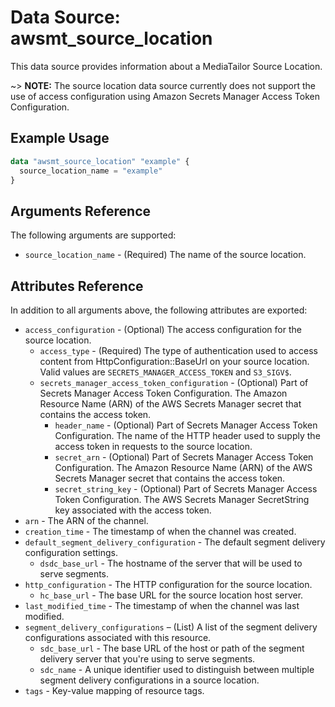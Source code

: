 # Data Source: awsmt_source_location

This data source provides information about a MediaTailor Source Location.

~> **NOTE:** The source location data source currently does not support the use of access configuration using Amazon Secrets Manager Access Token Configuration.

## Example Usage

```terraform
data "awsmt_source_location" "example" {
  source_location_name = "example"
}
```

## Arguments Reference

The following arguments are supported:

- `source_location_name` - (Required) The name of the source location.

## Attributes Reference

In addition to all arguments above, the following attributes are exported:

- `access_configuration` - (Optional) The access configuration for the source location.
  - `access_type` - (Required) The type of authentication used to access content from HttpConfiguration::BaseUrl on your source location. Valid values are `SECRETS_MANAGER_ACCESS_TOKEN` and `S3_SIGV$`.
  - `secrets_manager_access_token_configuration` - (Optional) Part of Secrets Manager Access Token Configuration. The Amazon Resource Name (ARN) of the AWS Secrets Manager secret that contains the access token.
    - `header_name` - (Optional) Part of Secrets Manager Access Token Configuration. The name of the HTTP header used to supply the access token in requests to the source location.
    - `secret_arn` - (Optional) Part of Secrets Manager Access Token Configuration. The Amazon Resource Name (ARN) of the AWS Secrets Manager secret that contains the access token.
    - `secret_string_key` - (Optional) Part of Secrets Manager Access Token Configuration. The AWS Secrets Manager SecretString key associated with the access token.
- `arn` - The ARN of the channel.
- `creation_time` - The timestamp of when the channel was created.
- `default_segment_delivery_configuration` - The default segment delivery configuration settings.
  - `dsdc_base_url` - The hostname of the server that will be used to serve segments.
- `http_configuration` - The HTTP configuration for the source location.
  - `hc_base_url` - The base URL for the source location host server.
- `last_modified_time` - The timestamp of when the channel was last modified.
- `segment_delivery_configurations` – (List) A list of the segment delivery configurations associated with this resource.
  - `sdc_base_url` - The base URL of the host or path of the segment delivery server that you're using to serve segments.
  - `sdc_name` - A unique identifier used to distinguish between multiple segment delivery configurations in a source location.
- `tags` - Key-value mapping of resource tags.
